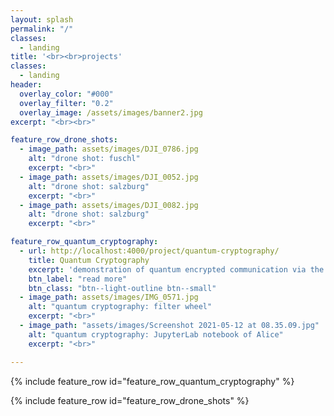 ```yaml
---
layout: splash
permalink: "/"
classes:
  - landing
title: '<br><br>projects'
classes:
  - landing
header:
  overlay_color: "#000"
  overlay_filter: "0.2"
  overlay_image: /assets/images/banner2.jpg
excerpt: "<br><br>"

feature_row_drone_shots:
  - image_path: assets/images/DJI_0786.jpg
    alt: "drone shot: fuschl"
    excerpt: "<br>"
  - image_path: assets/images/DJI_0052.jpg
    alt: "drone shot: salzburg"
    excerpt: "<br>"
  - image_path: assets/images/DJI_0082.jpg
    alt: "drone shot: salzburg"
    excerpt: "<br>"

feature_row_quantum_cryptography:
  - url: http://localhost:4000/project/quantum-cryptography/
    title: Quantum Cryptography
    excerpt: 'demonstration of quantum encrypted communication via the BB84 algorithm'
    btn_label: "read more"
    btn_class: "btn--light-outline btn--small"
  - image_path: assets/images/IMG_0571.jpg
    alt: "quantum cryptography: filter wheel"
    excerpt: "<br>"
  - image_path: "assets/images/Screenshot 2021-05-12 at 08.35.09.jpg"
    alt: "quantum cryptography: JupyterLab notebook of Alice"
    excerpt: "<br>"

---
```


{% include feature_row id="feature_row_quantum_cryptography" %}

{% include feature_row id="feature_row_drone_shots" %}
